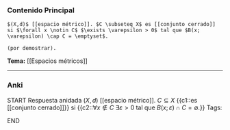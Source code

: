 ### Contenido Principal

```ad-proposition
$(X,d)$ [[espacio métrico]]. $C \subseteq X$ es [[conjunto cerrado]] si $\forall x \notin C$ $\exists \varepsilon > 0$ tal que $B(x; \varepsilon) \cap C = \emptyset$.
```

```ad-proof
(por demostrar).
```

**Tema:** [[Espacios métricos]]

---
### Anki

START
Respuesta anidada
$(X,d)$ [[espacio métrico]]. $C \subseteq X$ {{c1::es [[conjunto cerrado]]}} si {{c2::$\forall x \notin C$ $\exists \varepsilon > 0$ tal que $B(x; \varepsilon) \cap C = \emptyset$.}}
Tags:
<!--ID: 1727083427881-->
END